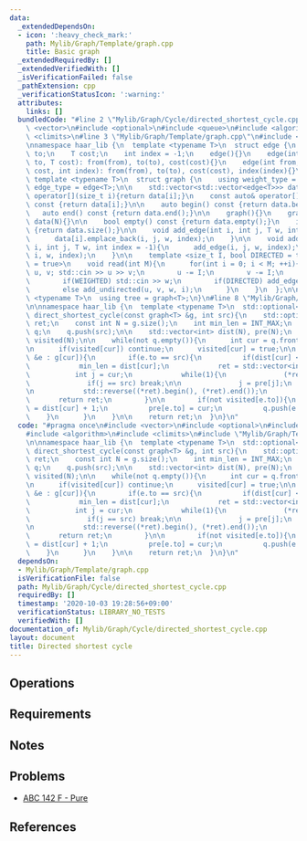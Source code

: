 ```yaml
---
data:
  _extendedDependsOn:
  - icon: ':heavy_check_mark:'
    path: Mylib/Graph/Template/graph.cpp
    title: Basic graph
  _extendedRequiredBy: []
  _extendedVerifiedWith: []
  _isVerificationFailed: false
  _pathExtension: cpp
  _verificationStatusIcon: ':warning:'
  attributes:
    links: []
  bundledCode: "#line 2 \"Mylib/Graph/Cycle/directed_shortest_cycle.cpp\"\n#include\
    \ <vector>\n#include <optional>\n#include <queue>\n#include <algorithm>\n#include\
    \ <climits>\n#line 3 \"Mylib/Graph/Template/graph.cpp\"\n#include <iostream>\n\
    \nnamespace haar_lib {\n  template <typename T>\n  struct edge {\n    int from,\
    \ to;\n    T cost;\n    int index = -1;\n    edge(){}\n    edge(int from, int\
    \ to, T cost): from(from), to(to), cost(cost){}\n    edge(int from, int to, T\
    \ cost, int index): from(from), to(to), cost(cost), index(index){}\n  };\n\n \
    \ template <typename T>\n  struct graph {\n    using weight_type = T;\n    using\
    \ edge_type = edge<T>;\n\n    std::vector<std::vector<edge<T>>> data;\n\n    auto&\
    \ operator[](size_t i){return data[i];}\n    const auto& operator[](size_t i)\
    \ const {return data[i];}\n\n    auto begin() const {return data.begin();}\n \
    \   auto end() const {return data.end();}\n\n    graph(){}\n    graph(int N):\
    \ data(N){}\n\n    bool empty() const {return data.empty();}\n    int size() const\
    \ {return data.size();}\n\n    void add_edge(int i, int j, T w, int index = -1){\n\
    \      data[i].emplace_back(i, j, w, index);\n    }\n\n    void add_undirected(int\
    \ i, int j, T w, int index = -1){\n      add_edge(i, j, w, index);\n      add_edge(j,\
    \ i, w, index);\n    }\n\n    template <size_t I, bool DIRECTED = true, bool WEIGHTED\
    \ = true>\n    void read(int M){\n      for(int i = 0; i < M; ++i){\n        int\
    \ u, v; std::cin >> u >> v;\n        u -= I;\n        v -= I;\n        T w = 1;\n\
    \        if(WEIGHTED) std::cin >> w;\n        if(DIRECTED) add_edge(u, v, w, i);\n\
    \        else add_undirected(u, v, w, i);\n      }\n    }\n  };\n\n  template\
    \ <typename T>\n  using tree = graph<T>;\n}\n#line 8 \"Mylib/Graph/Cycle/directed_shortest_cycle.cpp\"\
    \n\nnamespace haar_lib {\n  template <typename T>\n  std::optional<std::vector<int>>\
    \ direct_shortest_cycle(const graph<T> &g, int src){\n    std::optional<std::vector<int>>\
    \ ret;\n    const int N = g.size();\n    int min_len = INT_MAX;\n    std::queue<int>\
    \ q;\n    q.push(src);\n\n    std::vector<int> dist(N), pre(N);\n    std::vector<bool>\
    \ visited(N);\n\n    while(not q.empty()){\n      int cur = q.front(); q.pop();\n\
    \n      if(visited[cur]) continue;\n      visited[cur] = true;\n\n      for(auto\
    \ &e : g[cur]){\n        if(e.to == src){\n          if(dist[cur] < min_len){\n\
    \            min_len = dist[cur];\n            ret = std::vector<int>();\n\n \
    \           int j = cur;\n            while(1){\n              (*ret).push_back(j);\n\
    \              if(j == src) break;\n\n              j = pre[j];\n            }\n\
    \n            std::reverse((*ret).begin(), (*ret).end());\n          }\n\n   \
    \       return ret;\n        }\n\n        if(not visited[e.to]){\n          dist[e.to]\
    \ = dist[cur] + 1;\n          pre[e.to] = cur;\n          q.push(e.to);\n    \
    \    }\n      }\n    }\n\n    return ret;\n  }\n}\n"
  code: "#pragma once\n#include <vector>\n#include <optional>\n#include <queue>\n\
    #include <algorithm>\n#include <climits>\n#include \"Mylib/Graph/Template/graph.cpp\"\
    \n\nnamespace haar_lib {\n  template <typename T>\n  std::optional<std::vector<int>>\
    \ direct_shortest_cycle(const graph<T> &g, int src){\n    std::optional<std::vector<int>>\
    \ ret;\n    const int N = g.size();\n    int min_len = INT_MAX;\n    std::queue<int>\
    \ q;\n    q.push(src);\n\n    std::vector<int> dist(N), pre(N);\n    std::vector<bool>\
    \ visited(N);\n\n    while(not q.empty()){\n      int cur = q.front(); q.pop();\n\
    \n      if(visited[cur]) continue;\n      visited[cur] = true;\n\n      for(auto\
    \ &e : g[cur]){\n        if(e.to == src){\n          if(dist[cur] < min_len){\n\
    \            min_len = dist[cur];\n            ret = std::vector<int>();\n\n \
    \           int j = cur;\n            while(1){\n              (*ret).push_back(j);\n\
    \              if(j == src) break;\n\n              j = pre[j];\n            }\n\
    \n            std::reverse((*ret).begin(), (*ret).end());\n          }\n\n   \
    \       return ret;\n        }\n\n        if(not visited[e.to]){\n          dist[e.to]\
    \ = dist[cur] + 1;\n          pre[e.to] = cur;\n          q.push(e.to);\n    \
    \    }\n      }\n    }\n\n    return ret;\n  }\n}\n"
  dependsOn:
  - Mylib/Graph/Template/graph.cpp
  isVerificationFile: false
  path: Mylib/Graph/Cycle/directed_shortest_cycle.cpp
  requiredBy: []
  timestamp: '2020-10-03 19:28:56+09:00'
  verificationStatus: LIBRARY_NO_TESTS
  verifiedWith: []
documentation_of: Mylib/Graph/Cycle/directed_shortest_cycle.cpp
layout: document
title: Directed shortest cycle
---
```


## Operations

## Requirements

## Notes

## Problems

- [ABC 142 F - Pure](https://atcoder.jp/contests/abc142/tasks/abc142_f)

## References
